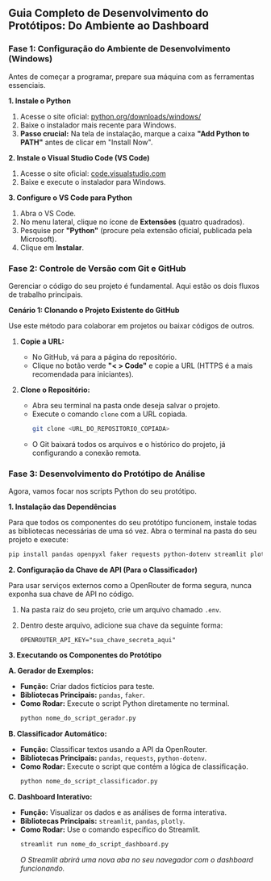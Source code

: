 ## Guia Completo de Desenvolvimento do Protótipos: Do Ambiente ao Dashboard

### Fase 1: Configuração do Ambiente de Desenvolvimento (Windows)

Antes de começar a programar, prepare sua máquina com as ferramentas essenciais.

**1. Instale o Python**

1.  Acesse o site oficial: [python.org/downloads/windows/](https://www.python.org/downloads/windows/)
2.  Baixe o instalador mais recente para Windows.
3.  **Passo crucial:** Na tela de instalação, marque a caixa **"Add Python to PATH"** antes de clicar em "Install Now".

**2. Instale o Visual Studio Code (VS Code)**

1.  Acesse o site oficial: [code.visualstudio.com](https://code.visualstudio.com/)
2.  Baixe e execute o instalador para Windows.

**3. Configure o VS Code para Python**

1.  Abra o VS Code.
2.  No menu lateral, clique no ícone de **Extensões** (quatro quadrados).
3.  Pesquise por **"Python"** (procure pela extensão oficial, publicada pela Microsoft).
4.  Clique em **Instalar**.

### Fase 2: Controle de Versão com Git e GitHub

Gerenciar o código do seu projeto é fundamental. Aqui estão os dois fluxos de trabalho principais.

**Cenário 1: Clonando o Projeto Existente do GitHub**

Use este método para colaborar em projetos ou baixar códigos de outros.

1.  **Copie a URL:**

      * No GitHub, vá para a página do repositório.
      * Clique no botão verde **"\< \> Code"** e copie a URL (HTTPS é a mais recomendada para iniciantes).

2.  **Clone o Repositório:**

      * Abra seu terminal na pasta onde deseja salvar o projeto.
      * Execute o comando `clone` com a URL copiada.
        ```bash
        git clone <URL_DO_REPOSITORIO_COPIADA>
        ```
      * O Git baixará todos os arquivos e o histórico do projeto, já configurando a conexão remota.

### Fase 3: Desenvolvimento do Protótipo de Análise

Agora, vamos focar nos scripts Python do seu protótipo.

**1. Instalação das Dependências**

Para que todos os componentes do seu protótipo funcionem, instale todas as bibliotecas necessárias de uma só vez. Abra o terminal na pasta do seu projeto e execute:

```bash
pip install pandas openpyxl faker requests python-dotenv streamlit plotly matplotlib seaborn wordcloud scikit-learn
```

**2. Configuração da Chave de API (Para o Classificador)**

Para usar serviços externos como a OpenRouter de forma segura, nunca exponha sua chave de API no código.

1.  Na pasta raiz do seu projeto, crie um arquivo chamado `.env`.

2.  Dentro deste arquivo, adicione sua chave da seguinte forma:

    ```.env
    OPENROUTER_API_KEY="sua_chave_secreta_aqui"
    ```

**3. Executando os Componentes do Protótipo**

**A. Gerador de Exemplos:**

  * **Função:** Criar dados fictícios para teste.
  * **Bibliotecas Principais:** `pandas`, `faker`.
  * **Como Rodar:** Execute o script Python diretamente no terminal.
    ```bash
    python nome_do_script_gerador.py
    ```

**B. Classificador Automático:**

  * **Função:** Classificar textos usando a API da OpenRouter.
  * **Bibliotecas Principais:** `pandas`, `requests`, `python-dotenv`.
  * **Como Rodar:** Execute o script que contém a lógica de classificação.
    ```bash
    python nome_do_script_classificador.py
    ```

**C. Dashboard Interativo:**

  * **Função:** Visualizar os dados e as análises de forma interativa.
  * **Bibliotecas Principais:** `streamlit`, `pandas`, `plotly`.
  * **Como Rodar:** Use o comando específico do Streamlit.
    ```bash
    streamlit run nome_do_script_dashboard.py
    ```
    *O Streamlit abrirá uma nova aba no seu navegador com o dashboard funcionando.*